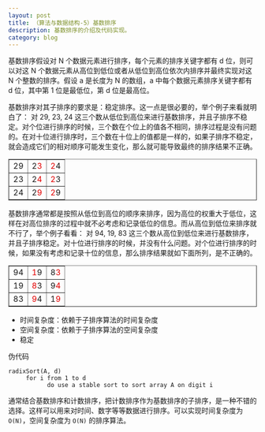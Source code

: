 ```yaml
---
layout: post
title: （算法与数据结构-5）基数排序
description: 基数排序的介绍及代码实现。
category: blog
---
```


基数排序假设对 N 个数据元素进行排序，每个元素的排序关键字都有 d 位，则可以对这 N 个数据元素从高位到低位或者从低位到高位依次内排序并最终实现对这 N 个整数的排序。假设 a 是长度为 N 的数组，a 中每个数据元素排序关键字都有 d 位，其中第 1 位是最低位，第 d 位是最高位。

基数排序对其子排序的要求是：稳定排序。这一点是很必要的，举个例子来看就明白了：
对 29, 23, 24 这三个数从低位到高位来进行基数排序，并且子排序不稳定。对个位进行排序的时候，三个数在个位上的值各不相同，排序过程是没有问题的。在对十位进行排序时，三个数在十位上的值都是一样的，如果子排序不稳定，就会造成它们的相对顺序可能发生变化，那么就可能导致最终的排序结果不正确。

<div>
<table width="30%" border="1" cellspacing="0" cellpadding="2">
<tbody>
<tr>
<td valign="top">29</td>
<td valign="top">2<span style="color: #e30000;">3</span></td>
<td valign="top"><span style="color: #e30000;">2</span>4</td>
</tr>
<tr>
<td valign="top">23</td>
<td valign="top">2<span style="color: #e30000;">4</span></td>
<td valign="top"><span style="color: #e30000;">2</span>3</td>
</tr>
<tr>
<td valign="top">24</td>
<td valign="top">2<span style="color: #e30000;">9</span></td>
<td valign="top"><span style="color: #e30000;">2</span>9</td>
</tr>
</tbody>
</table>
</div>

基数排序通常都是按照从低位到高位的顺序来排序，因为高位的权重大于低位，这样在对高位排序的过程中就不必考虑和记录低位的信息。而从高位到低位来排序就不行了，举个例子看看：
对 94, 19, 83 这三个数从高位到低位来进行基数排序，并且子排序稳定。对十位进行排序的时候，并没有什么问题。对个位进行排序的时候，如果没有考虑和记录十位的信息，那么排序结果就如下面所列，是不正确的。

<div>
<table width="30%" border="1" cellspacing="0" cellpadding="2">
<tbody>
<tr>
<td valign="top">94</td>
<td valign="top"><span style="color: #e30000;">1</span>9</td>
<td valign="top">8<span style="color: #e30000;">3</span></td>
</tr>
<tr>
<td valign="top">19</td>
<td valign="top"><span style="color: #e30000;">8</span>3</td>
<td valign="top">9<span style="color: #e30000;">4</span></td>
</tr>
<tr>
<td valign="top">83</td>
<td valign="top"><span style="color: #e30000;">9</span>4</td>
<td valign="top">1<span style="color: #e30000;">9</span></td>
</tr>
</tbody>
</table>
</div>

- 时间复杂度：依赖于子排序算法的时间复杂度
- 空间复杂度：依赖于子排序算法的空间复杂度
- 稳定

伪代码
	
	radixSort(A, d)
	     for i from 1 to d
	           do use a stable sort to sort array A on digit i

通常结合基数排序和计数排序，把计数排序作为基数排序的子排序，是一种不错的选择。这样可以用来对时间、数字等等数据进行排序。可以实现时间复杂度为 `O(N)`，空间复杂度为 `O(N)` 的排序算法。